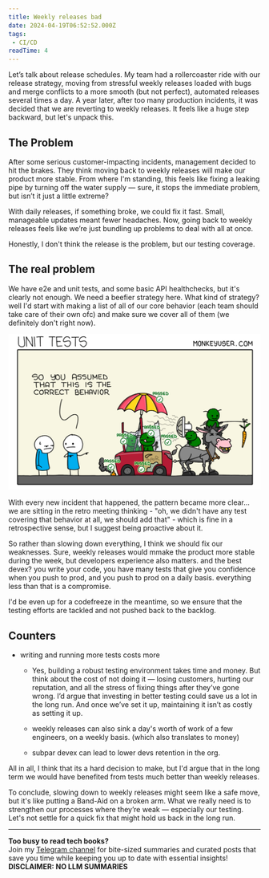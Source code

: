 ```yaml
---
title: Weekly releases bad
date: 2024-04-19T06:52:52.000Z
tags: 
 - CI/CD
readTime: 4
---
```


Let’s talk about release schedules. My team had a rollercoaster ride with our release strategy, moving from stressful weekly releases loaded with bugs and merge conflicts to a more smooth (but not perfect), automated releases several times a day. A year later, after too many production incidents, it was decided that we are reverting to weekly releases. It feels like a huge step backward, but let's unpack this.

## The Problem
After some serious customer-impacting incidents, management decided to hit the brakes. They think moving back to weekly releases will make our product more stable. From where I'm standing, this feels like fixing a leaking pipe by turning off the water supply — sure, it stops the immediate problem, but isn’t it just a little extreme?

With daily releases, if something broke, we could fix it fast. Small, manageable updates meant fewer headaches. Now, going back to weekly releases feels like we’re just bundling up problems to deal with all at once.

Honestly, I don't think the release is the problem, but our testing coverage.

## The real problem

We have e2e and unit tests, and some basic API healthchecks, but it's clearly not enough. We need a beefier strategy here.
What kind of strategy? well I'd start with making a list of all of our core behavior (each team should take care of their own ofc) and make sure we cover all of them (we definitely don't right now).

![](../weekly-releases-bad/248-unit-tests.png)

With every new incident that happened, the pattern became more clear... we are sitting in the retro meeting thinking - "oh, we didn't have any test covering that behavior at all, we should add that" - which is fine in a retrospective sense, but I suggest being proactive about it.

So rather than slowing down everything, I think we should fix our weaknesses.
Sure, weekly releases would mmake the product more stable during the week, but developers experience also matters. and the best devex? you write your code, you have many tests that give you confidence when you push to prod, and you push to prod on a daily basis. everything less than that is a compromise.

I'd be even up for a codefreeze in the meantime, so we ensure that the testing efforts are tackled and not pushed back to the backlog.

## Counters

* writing and running more tests costs more

    * Yes, building a robust testing environment takes time and money. But think about the cost of not doing it — losing customers, hurting our reputation, and all the stress of fixing things after they’ve gone wrong. I’d argue that investing in better testing could save us a lot in the long run. And once we’ve set it up, maintaining it isn’t as costly as setting it up.

    * weekly releases can also sink a day's worth of work of a few engineers, on a weekly basis. (which also translates to money)
    * subpar devex can lead to lower devs retention in the org. 


All in all, I think that its a hard decision to make, but I'd argue that in the long term we would have benefited from tests much better than weekly releases.

To conclude, slowing down to weekly releases might seem like a safe move, but it's like putting a Band-Aid on a broken arm. What we really need is to strengthen our processes where they’re weak — especially our testing. Let's not settle for a quick fix that might hold us back in the long run.



<!-- PROMO BLOCK -->
---

**Too busy to read tech books?**  
Join my [Telegram channel](https://t.me/booksbytes) for bite-sized summaries and curated posts that save you time while keeping you up to date with essential insights!  
**DISCLAIMER: NO LLM SUMMARIES**

<!-- END PROMO BLOCK -->


